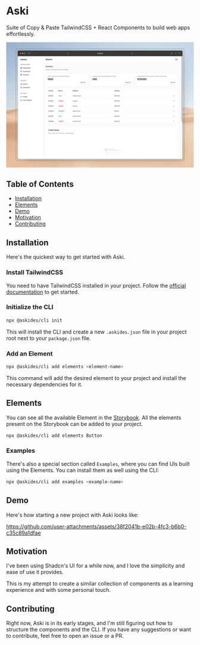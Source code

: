 # Aski

Suite of Copy & Paste TailwindCSS + React Components to build web apps effortlessly.

![A screenshot of the Aski Elements](./assets/welcome.jpg)

## Table of Contents

- [Installation](#installation)
- [Elements](#elements)
- [Demo](#demo)
- [Motivation](#motivation)
- [Contributing](#contributing)

## Installation

Here's the quickest way to get started with Aski.

### Install TailwindCSS

You need to have TailwindCSS installed in your project. Follow the [official documentation](https://tailwindcss.com/docs/installation) to get started.

### Initialize the CLI

```bash
npx @askides/cli init
```

This will install the CLI and create a new `.askides.json` file in your project root next to your `package.json` file.

### Add an Element

```bash
npx @askides/cli add elements <element-name>
```

This command will add the desired element to your project and install the necessary dependencies for it.

## Elements

You can see all the available Element in the [Storybook](https://elements.askides.com/). All the elements present on the Storybook can be added to your project.

```bash
npx @askides/cli add elements Button
```

### Examples

There's also a special section called `Examples`, where you can find UIs built using the Elements. You can install them as well using the CLI:

```bash
npx @askides/cli add examples <example-name>
```

## Demo

Here's how starting a new project with Aski looks like:

https://github.com/user-attachments/assets/38f2041b-e02b-4fc3-b6b0-c35c89a1dfae

## Motivation

I've been using Shadcn's UI for a while now, and I love the simplicity and ease of use it provides.

This is my attempt to create a similar collection of components as a learning experience and with some personal touch.

## Contributing

Right now, Aski is in its early stages, and I'm still figuring out how to structure the components and the CLI. If you have any suggestions or want to contribute, feel free to open an issue or a PR.

